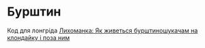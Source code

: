 # Бурштин 
Код для лонгріда [Лихоманка: Як живеться бурштиношукачам на клондайку і поза ним](http://texty.org.ua/d/amber/)
